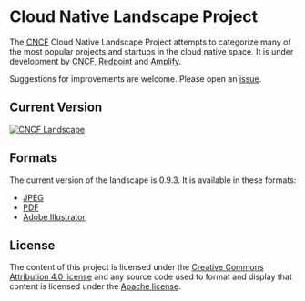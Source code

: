 # Cloud Native Landscape Project

The [CNCF](https://www.cncf.io) Cloud Native Landscape
Project attempts to categorize many of the most popular projects and
startups in the cloud native space. It is under development by
[CNCF](https://www.cncf.io), [Redpoint](https://www.redpoint.com/)
and [Amplify](http://www.amplifypartners.com).

Suggestions for improvements are welcome. Please open an
[issue](https://github.com/cncf/landscape/issues/new).

## Current Version

[![CNCF Landscape](landscape/CloudNativeLandscape_v0.9.3.jpg)](https://raw.githubusercontent.com/cncf/landscape/master/landscape/CloudNativeLandscape_v0.9.3.jpg)

## Formats

The current version of the landscape is 0.9.3. It is available in these formats:

* [JPEG](landscape/CloudNativeLandscape_v0.9.3.jpg)
* [PDF](landscape/CloudNativeLandscape_v0.9.3.pdf)
* [Adobe Illustrator](landscape/CloudNativeLandscape_v0.9.3.ai)

## License

The content of this project is licensed under the
[Creative Commons Attribution 4.0 license](https://creativecommons.org/licenses/by/4.0/)
and any source code used to format and display that content is licensed under
the [Apache license](LICENSE).